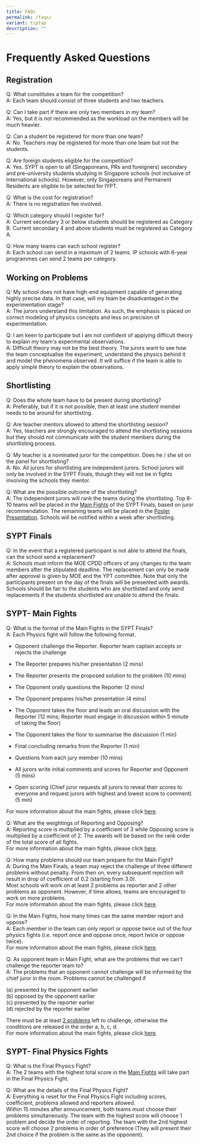 ```yaml
---
title: FAQs
permalink: /faqs/
variant: tiptap
description: ""
---
```

<h1><strong>Frequently Asked Questions</strong></h1>
<h2>Registration</h2>
<p>Q: What constitutes a team for the competition?
<br>A: Each team should consist of three students and two teachers.</p>
<p>Q: Can I take part if there are only two members in my team?
<br>A: Yes, but it is not recommended as the workload on the members will
be much heavier.</p>
<p>Q: Can a student be registered for more than one team?
<br>A: No. Teachers may be registered for more than one team but not the students.</p>
<p>Q: Are foreign students eligible for the competition?
<br>A: Yes. SYPT is open to all (Singaporeans, PRs and foreigners) secondary
and pre-university students studying in Singapore schools (not inclusive
of International schools). However, only Singaporeans and Permanent Residents
are eligible to be selected for IYPT.</p>
<p>Q: What is the cost for registration?
<br>A: There is no registration fee involved.</p>
<p>Q: Which category should I register for?
<br>A: Current secondary 3 or below students should be registered as Category
B. Current secondary 4 and above students must be registered as Category
A.</p>
<p>Q: How many teams can each school register?
<br>A: Each school can send in a maximum of 2 teams. IP schools with 6-year
programmes can send 2 teams per category.&nbsp;</p>
<h2>​Working on Problems</h2>
<p>Q: My school does not have high-end equipment capable of generating highly
precise data. In that case, will my team be disadvantaged in the experimentation
stage?
<br>A: The jurors understand this limitation. As such, the emphasis is placed
on correct modeling of physics concepts and less on precision of experimentation.</p>
<p>Q: I am keen to participate but I am not confident of applying difficult
theory to explain my team's experimental observations.
<br>A: Difficult theory may not be the best theory. The jurors want to see
how the team conceptualise the experiment, understand the physics behind
it and model the phenomena observed. It will suffice if the team is able
to apply simple theory to explain the observations.</p>
<h2>Shortlisting</h2>
<p>Q: Does the whole team have to be present during shortlisting?
<br>A: Preferably, but if it is not possible, then at least one student member
needs to be around for shortlisting.</p>
<p>Q: Are teacher mentors allowed to attend the shortlisting session?
<br>A: Yes, teachers are strongly encouraged to attend the shortlisting sessions
but they should not communicate with the student members during the shortlisting
process.</p>
<p>Q: My teacher is a nominated juror for the competition. Does he / she
sit on the panel for shortlisting?
<br>A: No. All jurors for shortlisting are independent jurors. School jurors
will only be involved in the SYPT Finals, though they will not be in fights
involving the schools they mentor.</p>
<p>Q: What are the possible outcome of the shortlisting?
<br>A: The independent jurors will rank the teams during the shortlisting.
Top 8-10 teams will be placed in the <a href="https://iyptsypt.wixsite.com/sypt/sypt-2023-format" class="wixui-rich-text__text" rel="noopener noreferrer nofollow" target="_self"><u>Main Fights</u></a>&nbsp;of
the SYPT Finals, based on juror recommendation. The remaining teams will
be placed in the <a href="https://iyptsypt.wixsite.com/sypt/sypt-2023-format" class="wixui-rich-text__text" rel="noopener noreferrer nofollow" target="_self"><u>Poster Presentation</u></a>.
Schools will be notified within a week after shortlisting.</p>
<h2>SYPT Finals</h2>
<p>Q: In the event that a registered participant is not able to attend the
finals, can the school send a replacement?
<br>A: Schools must inform the MOE CPDD officers of any changes to the team
members after the stipulated deadline. The replacement can only be made
after approval is given by MOE and the YPT committee. Note that only the
participants present on the day of the finals will be presented with awards.
Schools should be fair to the students who are shortlisted and only send
replacements if the students shortlisted are unable to attend the finals.</p>
<h2>SYPT- Main Fights</h2>
<p>Q: What is the format of the Main Fights in the SYPT Finals?
<br>A: Each Physics fight will follow the following format.</p>
<ul>
<li>
<p>Opponent challenge the Reporter. Reporter team captain accepts or rejects
the challenge</p>
</li>
<li>
<p>The Reporter prepares his/her presentation (2 mins)</p>
</li>
<li>
<p>The Reporter presents the proposed solution to the problem (10 mins)</p>
</li>
<li>
<p>The Opponent orally questions the Reporter (2 mins)</p>
</li>
<li>
<p>The Opponent prepares his/her presentation (4 mins)</p>
</li>
<li>
<p>The Opponent takes the floor and leads an oral discussion with the Reporter
(12 mins; Reporter must engage in discussion within 5 minute of taking
the floor)</p>
</li>
<li>
<p>The Opponent takes the floor to summarise the discussion (1 min)</p>
</li>
<li>
<p>Final concluding remarks from the Reporter (1 min)</p>
</li>
<li>
<p>Questions from each jury member (10 mins)</p>
</li>
<li>
<p>All jurors write initial comments and scores for Reporter and Opponent
(5 mins)</p>
</li>
<li>
<p>Open scoring (Chief juror requests all jurors to reveal their scores to
everyone and request jurors with highest and lowest score to comment) (5
min)</p>
</li>
</ul>
<p>For more information about the main fights, please click <a href="https://iyptsypt.wixsite.com/sypt/sypt-2023-format" class="wixui-rich-text__text" rel="noopener noreferrer nofollow" target="_self"><u>here</u></a>.</p>
<p>Q: What are the weightings of Reporting and Opposing?
<br>A: Reporting score is multiplied by a coefficient of 3 while Opposing
score is multiplied by a coefficient of 2. The awards will be based on
the rank order of the total score of all fights.
<br>For more information about the main fights, please click <a href="https://iyptsypt.wixsite.com/sypt/sypt-2023-format" class="wixui-rich-text__text" rel="noopener noreferrer nofollow" target="_self"><u>here</u></a>.</p>
<p>Q: How many problems should our team prepare for the Main Fight?
<br>A: During the Main Finals, a team may reject the challenge of three different
problems without penalty. From then on, every subsequent rejection will
result in drop of coefficient of 0.2 (starting from 3.0).&nbsp;
<br>Most schools will work on at least 2 problems as reporter and 2 other
problems as opponent. However, if time allows, teams are encouraged to
work on more problems.
<br>For more information about the main fights, please click <a href="https://iyptsypt.wixsite.com/sypt/sypt-2023-format" class="wixui-rich-text__text" rel="noopener noreferrer nofollow" target="_self"><u>here</u></a>.</p>
<p>Q: In the Main Fights, how many times can the same member report and oppose?
<br>A: Each member in the team can only report or oppose twice out of the
four physics fights (i.e.&nbsp;report once&nbsp;and oppose once, report
twice or oppose twice).
<br>For more information about the main fights, please click <a href="https://iyptsypt.wixsite.com/sypt/sypt-2023-format" class="wixui-rich-text__text" rel="noopener noreferrer nofollow" target="_self"><u>here</u></a>.</p>
<p>Q: As opponent team in Main Fight, what are the problems that we can't
challenge the reporter team to?
<br>A: The problems that an opponent cannot challenge will be informed by
the chief juror in the room. Problems cannot be challenged if</p>
<p>(a) presented by the opponent earlier
<br>(b) opposed by the opponent earlier
<br>(c) presented by the reporter earlier
<br>(d) rejected by the reporter earlier</p>
<p>There must be at least <u>2 problems</u> left to challenge, otherwise the
conditions are released in the order a, b, c, d.
<br>For more information about the main fights, please click <a href="https://iyptsypt.wixsite.com/sypt/sypt-2023-format" class="wixui-rich-text__text" rel="noopener noreferrer nofollow" target="_self"><u>here</u></a>.</p>
<h2>SYPT- Final Physics Fights</h2>
<p>Q: What is the Final Physics Fight?
<br>A: The 2 teams with the highest total score in the <u>Main Fights</u> will
take part in the Final Physics Fight.</p>
<p>Q: What are the details of the Final Physics Fight?
<br>A: Everything is reset for the Final Physics Fight including scores, coefficient,
problems allowed and reporters allowed.
<br>Within 15 minutes after announcement, both teams must choose their problems
simultaneously. The team with the highest score will choose 1 problem and
decide the order of reporting. The team with the 2nd highest score will
choose 2 problems in order of preference (They will present their 2nd choice
if the problem is the same as the opponent).</p>
<p>​</p>
<p></p>